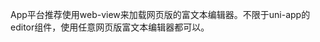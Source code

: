 <!-- ## editor -->

<!-- UTSCOMJSON.editor.name -->

<!-- UTSCOMJSON.editor.description -->

<!-- UTSCOMJSON.editor.compatibility -->

App平台推荐使用web-view来加载网页版的富文本编辑器。不限于uni-app的editor组件，使用任意网页版富文本编辑器都可以。

<!-- UTSCOMJSON.editor.attribute -->

<!-- UTSCOMJSON.editor.event -->

<!-- UTSCOMJSON.editor.component_type -->

<!-- UTSCOMJSON.editor.children -->

<!-- UTSCOMJSON.editor.example -->

<!-- UTSCOMJSON.editor.reference -->

